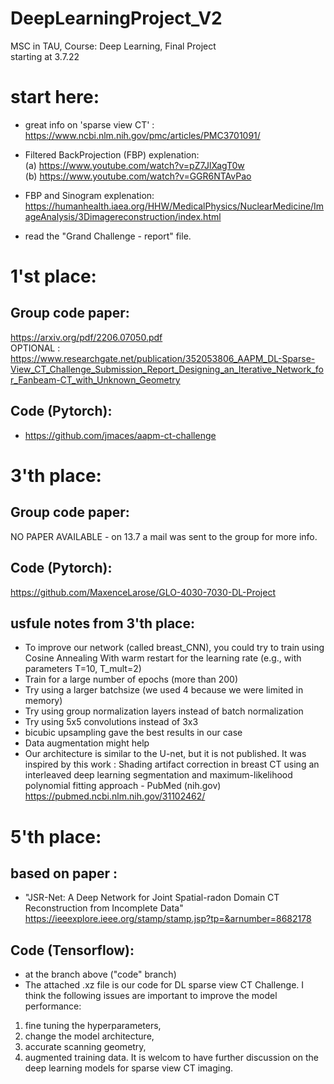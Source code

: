 # DeepLearningProject_V2
MSC in TAU, Course: Deep Learning, Final Project
<br> starting at 3.7.22
# start here: <br>
* great info on 'sparse view CT' :<br>
https://www.ncbi.nlm.nih.gov/pmc/articles/PMC3701091/ <br>

* Filtered BackProjection (FBP) explenation: <br>
(a) https://www.youtube.com/watch?v=pZ7JlXagT0w <br>
(b) https://www.youtube.com/watch?v=GGR6NTAvPao <br>

* FBP and Sinogram explenation: <br>
https://humanhealth.iaea.org/HHW/MedicalPhysics/NuclearMedicine/ImageAnalysis/3Dimagereconstruction/index.html

* read the "Grand Challenge - report" file.

# 1'st place: <br>
## Group code paper: <br>
  https://arxiv.org/pdf/2206.07050.pdf <br>
  OPTIONAL :
  https://www.researchgate.net/publication/352053806_AAPM_DL-Sparse-View_CT_Challenge_Submission_Report_Designing_an_Iterative_Network_for_Fanbeam-CT_with_Unknown_Geometry <br>
## Code (Pytorch):
* https://github.com/jmaces/aapm-ct-challenge

# 3'th place: <br>
## Group code paper: <br>
NO PAPER AVAILABLE - on 13.7 a mail was sent to the group for more info. <br>

## Code (Pytorch): <br>
https://github.com/MaxenceLarose/GLO-4030-7030-DL-Project

## usfule notes from 3'th place: <br>
* To improve our network (called breast_CNN), you could try to train using Cosine Annealing With warm restart for the learning rate (e.g., with parameters T=10, T_mult=2) <br>
* Train for a large number of epochs (more than 200) <br>
* Try using a larger batchsize (we used 4 because we were limited in memory) <br>
* Try using group normalization layers instead of batch normalization <br>
* Try using 5x5 convolutions instead of 3x3 <br>
* bicubic upsampling gave the best results in our case <br>
* Data augmentation might help <br>
* Our architecture is similar to the U-net, but it is not published. It was inspired by this work : Shading artifact correction in breast CT using an interleaved deep learning segmentation and maximum-likelihood polynomial fitting approach - PubMed (nih.gov) <br>
https://pubmed.ncbi.nlm.nih.gov/31102462/


# 5'th place: <br>
## based on paper : <br>
* "JSR-Net: A Deep Network for Joint Spatial-radon Domain CT Reconstruction from Incomplete Data" <br>
https://ieeexplore.ieee.org/stamp/stamp.jsp?tp=&arnumber=8682178

## Code (Tensorflow): <br>
* at the branch above ("code" branch) 
* The attached .xz file is our code for DL sparse view CT Challenge.
I think the following issues are important to improve the model performance:
1) fine tuning the hyperparameters,
2) change the model architecture,
3) accurate scanning geometry,
4) augmented training data.
It is welcom to have further discussion on the deep learning models for sparse view CT imaging.


